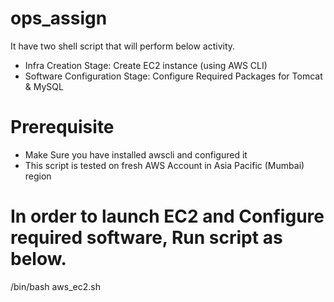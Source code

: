 # ops_assign

It have two shell script that will perform below activity.

- Infra Creation Stage: Create EC2 instance (using AWS CLI)
- Software Configuration Stage: Configure Required Packages for Tomcat & MySQL

# Prerequisite

- Make Sure you have installed awscli and configured it
- This script is tested on fresh AWS Account in Asia Pacific (Mumbai) region

# In order to launch EC2 and Configure required software, Run script as below.

/bin/bash aws_ec2.sh
